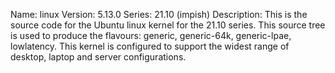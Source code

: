 Name:    linux
Version: 5.13.0
Series:  21.10 (impish)
Description:
    This is the source code for the Ubuntu linux kernel for the 21.10 series. This
    source tree is used to produce the flavours: generic, generic-64k, generic-lpae, lowlatency.
    This kernel is configured to support the widest range of desktop, laptop and
    server configurations.
